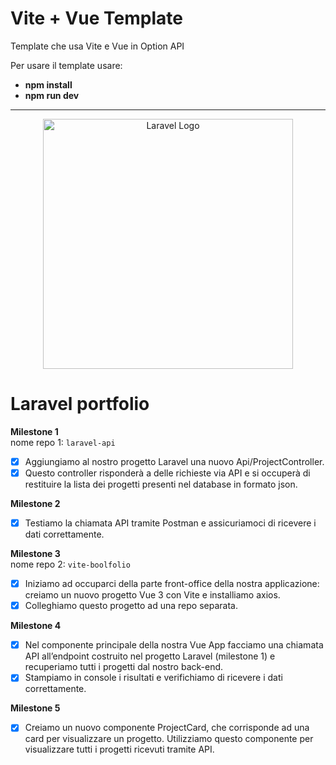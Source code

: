 # Vite + Vue Template 

Template che usa Vite e Vue in Option API

Per usare il template usare:

- **npm install**
- **npm run dev**

---

<p align="center"><a href="https://laravel.com" target="_blank"><img src="https://raw.githubusercontent.com/laravel/art/master/logo-lockup/5%20SVG/2%20CMYK/1%20Full%20Color/laravel-logolockup-cmyk-red.svg" width="400" alt="Laravel Logo"></a></p>

# Laravel portfolio

**Milestone 1**  
nome repo 1: `laravel-api`  
- [x] Aggiungiamo al nostro progetto Laravel una nuovo Api/ProjectController.  
- [x] Questo controller risponderà a delle richieste via API e si occuperà di restituire la lista dei progetti presenti nel database in formato json.

**Milestone 2**    
- [x] Testiamo la chiamata API tramite Postman e assicuriamoci di ricevere i dati correttamente.

**Milestone 3**  
nome repo 2: `vite-boolfolio`  
- [x] Iniziamo ad occuparci della parte front-office della nostra applicazione: creiamo un nuovo progetto Vue 3 con Vite e installiamo axios.  
- [x] Colleghiamo questo progetto ad una repo separata.

**Milestone 4**  
- [x] Nel componente principale della nostra Vue App facciamo una chiamata API all’endpoint costruito nel progetto Laravel (milestone 1) e recuperiamo tutti i progetti dal nostro back-end.  
- [x] Stampiamo in console i risultati e verifichiamo di ricevere i dati correttamente.

**Milestone 5**  
- [x] Creiamo un nuovo componente ProjectCard, che corrisponde ad una card per visualizzare un progetto. Utilizziamo questo componente per visualizzare tutti i progetti ricevuti tramite API.